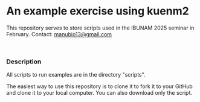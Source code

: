 # An example exercise using kuenm2

This repository serves to store scripts used in the IBUNAM 2025 seminar in February.
Contact: manubio13@gmail.com

<br>

### Description

All scripts to run examples are in the directory "scripts".

The easiest way to use this repository is to clone it to fork it to your GitHub
and clone it to your local computer. You can also download only the script.  

